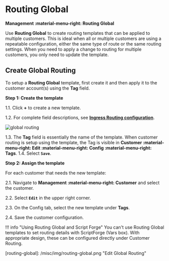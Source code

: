# Routing Global
**Management :material-menu-right: Routing Global**

Use **Routing Global** to create routing templates that can be applied to multiple customers. This is ideal when all or multiple customers are using a repeatable configuration, either the same type of route or the same routing settings. When you need to apply a change to routing for multiple customers, you only need to update the template. 

## Create Global Routing
To setup a **Routing Global** template, first create it and then apply it to the customer account(s) using the **Tag** field. 

**Step 1: Create the template**

1.1. Click **+** to create a new template.

1.2. For complete field descriptions, see [**Ingress Routing configuration**](https://docs.connexcs.com/customer/routing/#configure-routing).

![global routing](/misc/img/routing-global.png)

1.3. The **Tag** field is essentially the name of the template. When customer routing is setup using the template, the Tag is visible in **Customer :material-menu-right: Edit :material-menu-right: Config :material-menu-right: Tags**.
1.4. Select **`Save`**.

**Step 2: Assign the template**

For each customer that needs the new template:

2.1. Navigate to **Management :material-menu-right: Customer** and select the customer.

2.2. Select **`Edit`** in the upper right corner.

2.3. On the Config tab, select the new template under **Tags**.

2.4. Save the customer configuration. 

!!! info "Using Routing Global and Script Forge"
    You can't use Routing Global templates to set routing details with ScriptForge (Vars box). With appropriate design, these can be configured directly under Customer Routing.

\[routing-global]: /misc/img/routing-global.png "Edit Global Routing"
<!--stackedit_data:
eyJoaXN0b3J5IjpbLTE4NzM4MzM1MywxMzQxNTk5NjUwLC0xOT
U3MDM5MTIsMTU3NzMyMTEzNSwxMTA1MTgzNTEyLC00MDQwMTQx
MDJdfQ==
-->